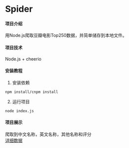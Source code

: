 # Spider

#### 项目介绍
用Node.js爬取豆瓣电影Top250数据，并简单储存到本地文件。

#### 项目技术
Node.js + cheerio

#### 安装教程
1. 安装依赖  
```
npm install/cnpm install
```
2. 运行项目  
```
node index.js
```

#### 项目展示
爬取到中文名称，英文名称，其他名称和评分  
[详细数据](./data/Info.json)